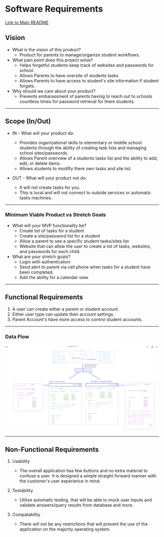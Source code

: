 # Software Requirements
[Link to Main README](README.md)

## Vision
* What is the vision of this product?  
    - Product for parents to manage/organize student workflows.  
* What pain point does this project solve?  
    - Helps forgetful students keep track of websites and passwords for school.  
    - Allows Parents to have oversite of students tasks  
    - Allows Parents to have access to student's site information if student forgets.  
* Why should we care about your product?  
    - Prevents embarassment of parents having to reach out to schools countless times for password retrieval for there students.  

    
---

## Scope (In/Out)  
* IN - What will your product do:  
    - Provides organizational skills to elementary or middle school students through the ability of creating task lists and managing school sites/passwords.  
    - Allows Parent overview of a students tasks list and the ability to add, edit, or delete items.  
    - Allows students to modifty there own tasks and site list.  

* OUT - What will your product not do:  
    - It will not create tasks for you.  
    - This is local and will not connect to outside services or automatic tasks machines.  


---

### Minimum Viable Product vs Stretch Goals 
* What will your MVP functionality be?
    - Create list of tasks for a student
    - Create a site/password list for a student 
    - Allow a parent to see a specific student tasks/sites list  
    - Website that can allow the user to create a list of tasks, websites, and passwords for each child.  
* What are your stretch goals?  
    - Login with authentication  
    - Send alert to parent via cell phone when tasks for a student have been completed.  
    - Add the ability for a calendar view  

---

## Functional Requirements  

1. A user can create either a parent or student account.  
2. Either user type can update their account settings.  
3. Parent Account's have more access to control student accounts.  

---

### Data Flow  

![domain model](assets/dataflow.png)

---

## Non-Functional Requirements  
1. Usability
    - The overall application has few buttons and no extra material to confuse a user. It is designed a simple straight forward manner with the customer's user experience in mind.  

2. Testability
    - Utilize automatic testing, that will be able to mock user inputs and validate answers/query results from database and more.  
3. Compatability
    - There will not be any restrictions that will prevent the use of the application on the majority operating system.